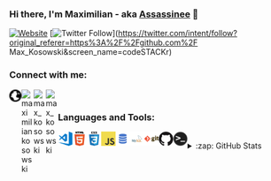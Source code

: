 ### Hi there, I'm Maximilian - aka [Assassinee][website] 👋

[![Website](https://img.shields.io/website?label=maximilian.kosow.ski&style=for-the-badge&url=https%3A%2F%2Fmaximilian.kosow.ski)](https://maximilian.kosow.ski)
[![Twitter Follow](https://img.shields.io/twitter/follow/Max_Kosowski?color=1DA1F2&logo=twitter&style=for-the-badge)](https://twitter.com/intent/follow?original_referer=https%3A%2F%2Fgithub.com%2F Max_Kosowski&screen_name=codeSTACKr)

### Connect with me:
[<img align="left" alt="maximilian.kosow.ski" width="22px" src="https://raw.githubusercontent.com/iconic/open-iconic/master/svg/globe.svg" />][website]
[<img align="left" alt="maximiliankosowski" width="22px" src="https://cdn.jsdelivr.net/npm/simple-icons@v3/icons/linkedin.svg" />][linkedin]
[<img align="left" alt="max_kosowski" width="22px" src="https://cdn.jsdelivr.net/npm/simple-icons@v3/icons/instagram.svg" />][instagram]
[<img align="left" alt="max_kosowski" width="22px" src="https://cdn.jsdelivr.net/npm/simple-icons@v3/icons/twitter.svg" />][twitter]

<br />

### Languages and Tools:

[<img align="left" alt="Visual Studio Code" width="26px" src="https://raw.githubusercontent.com/github/explore/80688e429a7d4ef2fca1e82350fe8e3517d3494d/topics/visual-studio-code/visual-studio-code.png" />][github]
[<img align="left" alt="HTML5" width="26px" src="https://raw.githubusercontent.com/github/explore/80688e429a7d4ef2fca1e82350fe8e3517d3494d/topics/html/html.png" />][github]
[<img align="left" alt="CSS3" width="26px" src="https://raw.githubusercontent.com/github/explore/80688e429a7d4ef2fca1e82350fe8e3517d3494d/topics/css/css.png" />][github]
[<img align="left" alt="JavaScript" width="26px" src="https://raw.githubusercontent.com/github/explore/80688e429a7d4ef2fca1e82350fe8e3517d3494d/topics/javascript/javascript.png" />][github]
[<img align="left" alt="SQL" width="26px" src="https://raw.githubusercontent.com/github/explore/80688e429a7d4ef2fca1e82350fe8e3517d3494d/topics/sql/sql.png" />][github]
[<img align="left" alt="MySQL" width="26px" src="https://raw.githubusercontent.com/github/explore/80688e429a7d4ef2fca1e82350fe8e3517d3494d/topics/mysql/mysql.png" />][github]
[<img align="left" alt="Git" width="26px" src="https://raw.githubusercontent.com/github/explore/80688e429a7d4ef2fca1e82350fe8e3517d3494d/topics/git/git.png" />][github]
[<img align="left" alt="GitHub" width="26px" src="https://raw.githubusercontent.com/github/explore/78df643247d429f6cc873026c0622819ad797942/topics/github/github.png" />][github]
[<img align="left" alt="Terminal" width="26px" src="https://raw.githubusercontent.com/github/explore/80688e429a7d4ef2fca1e82350fe8e3517d3494d/topics/terminal/terminal.png" />][github]

<br />

<details>
  <summary>:zap: GitHub Stats</summary>

  <img align="left" alt="codeSTACKr's GitHub Stats" src="https://github-readme-stats.Assassinee.vercel.app/api?username=Assassinee&show_icons=true&hide_border=true" />

</details>

[website]: https://maximilian.kosow.ski
[linkedin]: https://linkedin.com/in/maximiliankosowski
[instagram]: https://instagram.com/max_kosowski
[twitter]: https://twitter.com/Max_Kosowski
[github]: https://github.com/Assassinee

